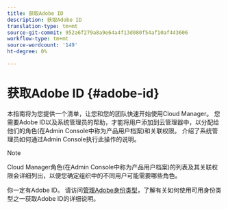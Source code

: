 ```yaml
---
title: 获取Adobe ID
description: 获取Adobe ID
translation-type: tm+mt
source-git-commit: 952a6f279a8a9e64a4f13d080f54af10af443606
workflow-type: tm+mt
source-wordcount: '149'
ht-degree: 0%

---
```



# 获取Adobe ID {#adobe-id}

本指南将为您提供一个清单，让您和您的团队快速开始使用Cloud Manager。 您需要Adobe ID以及系统管理员的帮助，才能将用户添加到云管理器中，以分配给他们的角色(在Admin Console中称为产品用户档案)和关联权限。 介绍了系统管理员如何通过Admin Console执行此操作的说明。

>[!NOTE]
>Cloud Manager角色(在Admin Console中称为产品用户档案)的列表及其关联权限会详细列出，以便您确定组织中的不同用户可能需要哪些角色。

你一定有Adobe ID。 请访问[管理Adobe身份类型](https://helpx.adobe.com/enterprise/admin-guide.html/enterprise/using/identity.ug.html)，了解有关如何使用可用身份类型之一获取Adobe ID的详细说明。
